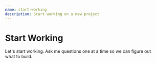 ```yaml
---
name: start-working
description: Start working on a new project
---
```


# Start Working

Let's start working. Ask me questions one at a time so we can figure out what to
build.

